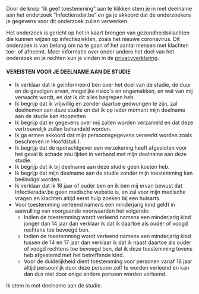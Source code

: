 Door de  knop “ik geef toestemming” aan te klikken stem je in met deelname aan het  onderzoek “Infectieradar.be” en ga je akkoord dat de onderzoekers je gegevens voor dit onderzoek zullen verwerken. 

Het onderzoek is gericht op het in kaart brengen van gezondheidsklachten die kunnen wijzen op infectieziekten, zoals het nieuwe coronavirus. Dit onderzoek is van belang om na te gaan of het aantal mensen met klachten toe- of afneemt. Meer informatie over onder andere het doel van het onderzoek en je rechten kun je vinden in de [privacyverklaring](https://www.survey.infectieradar.be/privacy).

#### VEREISTEN VOOR JE DEELNAME AAN DE STUDIE

* Ik verklaar dat ik geïnformeerd ben over het doel van de studie, de duur en de gevolgen ervan, mogelijke risico's en ongemakken, en wat van mij verwacht wordt, en dat ik dit alles begrepen heb. 
* Ik begrijp dat ik vrijwillig en zonder daartoe gedwongen te zijn, zal deelnemen aan deze studie en dat ik op ieder moment mijn deelname aan de studie kan stopzetten 
* Ik begrijp dat er gegevens over mij zullen worden verzameld en dat deze vertrouwelijk zullen behandeld worden. 
* Ik ga ermee akkoord dat mijn persoonsgegevens verwerkt worden zoals beschreven in Hoofdstuk I. 
* Ik begrijp dat de opdrachtgever een verzekering heeft afgesloten voor het geval ik schade zou lijden in verband met mijn deelname aan deze studie. 
* Ik begrijp dat ik bij deelname aan deze studie geen kosten heb. 
* Ik begrijp dat mijn deelname aan de studie zonder mijn toestemming kan beëindigd worden. 
* Ik verklaar dat ik 18 jaar of ouder ben en ik ben mij ervan bewust dat Infectieradar.be geen medische website is, en zal voor mijn medische vragen en klachten altijd eerst hulp zoeken bij een huisarts. 
* Voor toestemming verleend namens een minderjarig kind geldt in aanvulling van voorgaande voorwaarden het volgende: 
	 * Indien de toestemming wordt verleend namens een minderjarig kind jonger dan 14 jaar dan verklaar ik dat ik daartoe als ouder of voogd rechtens toe bevoegd ben. 
	 * Indien de toestemming wordt verleend namens een minderjarig kind tussen de 14 en 17 jaar dan verklaar ik dat ik naast daartoe als ouder of voogd rechtens toe bevoegd ben, dat ik deze toestemming tevens heb afgestemd met het betreffende kind. 
	 * Voor de duidelijkheid dient toestemming voor personen vanaf 18 jaar altijd persoonlijk door deze persoon zelf te worden verleend en kan dan dus niet door enige andere persoon worden verleend. 

Ik stem in met deelname aan de studie.



